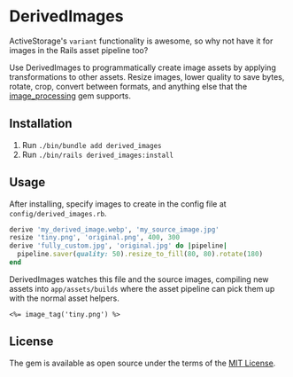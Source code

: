 # DerivedImages

ActiveStorage's `variant` functionality is awesome, so why not have it for images in the Rails asset pipeline too?

Use DerivedImages to programmatically create image assets by applying transformations to other assets.
Resize images, lower quality to save bytes, rotate, crop, convert between formats, and anything else that the
[image_processing](https://rubygems.org/gems/image_processing) gem supports.

## Installation

1. Run `./bin/bundle add derived_images`
2. Run `./bin/rails derived_images:install`

## Usage

After installing, specify images to create in the config file at `config/derived_images.rb`.

```ruby
derive 'my_derived_image.webp', 'my_source_image.jpg'
resize 'tiny.png', 'original.png', 400, 300
derive 'fully_custom.jpg', 'original.jpg' do |pipeline|
  pipeline.saver(quality: 50).resize_to_fill(80, 80).rotate(180)
end
```

DerivedImages watches this file and the source images, compiling new assets into `app/assets/builds` where the asset
pipeline can pick them up with the normal asset helpers.

```erbruby
<%= image_tag('tiny.png') %>
```

## License
The gem is available as open source under the terms of the [MIT License](https://opensource.org/licenses/MIT).
